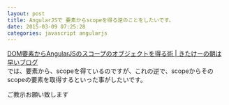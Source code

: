 ```yaml
---
layout: post
title: AngularJSで 要素からscopeを得る逆のことをしたいです。
date: 2015-03-09 07:25:28
categories: javascript angularjs
---
```

<p><a href="http://kitak.hatenablog.jp/entry/2014/11/12/233109" rel="nofollow">DOM要素からAngularJSのスコープのオブジェクトを得る術 | きたけーの朝は早いブログ</a><br>
では、要素から、scopeを得ているのですが、これの逆で、scopeからそのscopeの要素を取得するといった事がしたいです。</p>

<p>ご教示お願い致します</p>
